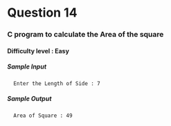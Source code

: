 # Question 14

### C program to calculate the Area of the square

#### Difficulty level : Easy

##### Sample Input

      Enter the Length of Side : 7

##### Sample Output

      Area of Square : 49
